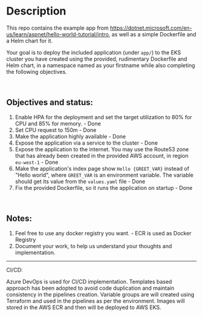 # Description
This repo contains the example app from https://dotnet.microsoft.com/en-us/learn/aspnet/hello-world-tutorial/intro, as well as a simple Dockerfile and a Helm chart for it.

Your goal is to deploy the included application (under `app/`) to the EKS cluster you have created using the provided, rudimentary Dockerfile and Helm chart, in a namespace named as your firstname while also completing the following objectives.

<br>

## Objectives and status:

1. Enable HPA for the deployment and set the target utilization to 80% for CPU and 85% for memory. - Done
2. Set CPU request to 150m - Done
3. Make the application highly available - Done
4. Expose the application via a service to the cluster - Done
5. Expose the application to the internet. You may use the Route53 zone that has already been created in the provided AWS account, in region `eu-west-1` - Done
6. Make the application's index page show `Hello {GREET_VAR}` instead of "Hello world", where `GREET_VAR` is an environment variable. The variable should get its value from the `values.yaml` file - Done
7. Fix the provided Dockerfile, so it runs the application on startup - Done

<br>

## Notes:
1. Feel free to use any docker registry you want. - ECR is used as Docker Registry
2. Document your work, to help us understand your thoughts and implementation.


------------------------------------------------
CI/CD:

Azure DevOps is used for CI/CD implementation. Templates based approach has been adopted to avoid code duplication and maintain consistency in the pipelines creation. 
Variable groups are will created using Terraform and used in the pipelines as per the environment. 
Images will stored in the AWS ECR and then will be deployed to AWS EKS.
